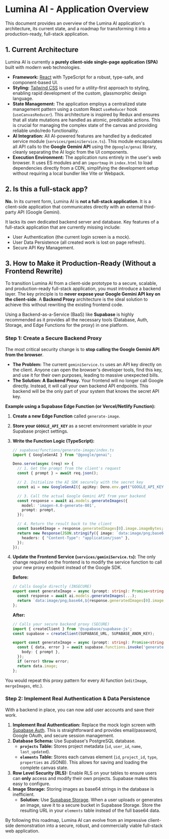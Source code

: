 # Lumina AI - Application Overview

This document provides an overview of the Lumina AI application's architecture, its current state, and a roadmap for transforming it into a production-ready, full-stack application.

## 1. Current Architecture

Lumina AI is currently a **purely client-side single-page application (SPA)** built with modern web technologies.

-   **Framework:** [React](https://react.dev/) with TypeScript for a robust, type-safe, and component-based UI.
-   **Styling:** [Tailwind CSS](https://tailwindcss.com/) is used for a utility-first approach to styling, enabling rapid development of the custom, glassmorphic design language.
-   **State Management:** The application employs a centralized state management pattern using a custom React `useReducer` hook (`useCanvasReducer`). This architecture is inspired by Redux and ensures that all state mutations are handled as atomic, predictable actions. This is crucial for managing the complex state of the canvas and providing reliable undo/redo functionality.
-   **AI Integration:** All AI-powered features are handled by a dedicated service module (`services/geminiService.ts`). This module encapsulates all API calls to the **Google Gemini API** using the `@google/genai` library, cleanly separating the AI logic from the UI components.
-   **Execution Environment:** The application runs entirely in the user's web browser. It uses ES modules and an `importmap` in `index.html` to load dependencies directly from a CDN, simplifying the development setup without requiring a local bundler like Vite or Webpack.

## 2. Is this a full-stack app?

**No.** In its current form, Lumina AI is **not a full-stack application**. It is a client-side application that communicates directly with an external third-party API (Google Gemini).

It lacks its own dedicated backend server and database. Key features of a full-stack application that are currently missing include:

-   User Authentication (the current login screen is a mock).
-   User Data Persistence (all created work is lost on page refresh).
-   Secure API Key Management.

## 3. How to Make it Production-Ready (Without a Frontend Rewrite)

To transition Lumina AI from a client-side prototype to a secure, scalable, and production-ready full-stack application, you must introduce a backend layer. The key principle is to **never expose your Google Gemini API key on the client-side**. A **Backend Proxy** architecture is the ideal solution to achieve this without rewriting the existing frontend code.

Using a Backend-as-a-Service (BaaS) like **Supabase** is highly recommended as it provides all the necessary tools (Database, Auth, Storage, and Edge Functions for the proxy) in one platform.

### Step 1: Create a Secure Backend Proxy

The most critical security change is to **stop calling the Google Gemini API from the browser**.

-   **The Problem:** The current `geminiService.ts` uses an API key directly on the client. Anyone can open the browser's developer tools, find this key, and use it for their own purposes, leading to massive unexpected bills.
-   **The Solution: A Backend Proxy.** Your frontend will no longer call Google directly. Instead, it will call your own backend API endpoints. This backend will be the only part of your system that knows the secret API key.

**Example using a Supabase Edge Function (or Vercel/Netlify Function):**

1.  **Create a new Edge Function** called `generate-image`.
2.  **Store your `GOOGLE_API_KEY`** as a secret environment variable in your Supabase project settings.
3.  **Write the Function Logic (TypeScript):**
    ```typescript
    // supabase/functions/generate-image/index.ts
    import { GoogleGenAI } from "@google/genai";

    Deno.serve(async (req) => {
      // 1. Get the prompt from the client's request
      const { prompt } = await req.json();

      // 2. Initialize the AI SDK securely with the secret key
      const ai = new GoogleGenAI({ apiKey: Deno.env.get("GOOGLE_API_KEY") });

      // 3. Call the actual Google Gemini API from your backend
      const response = await ai.models.generateImages({
        model: 'imagen-4.0-generate-001',
        prompt: prompt,
      });

      // 4. Return the result back to the client
      const base64Image = response.generatedImages[0].image.imageBytes;
      return new Response(JSON.stringify({ image: `data:image/png;base64,${base64Image}` }), {
        headers: { "Content-Type": "application/json" },
      });
    });
    ```
4.  **Update the Frontend Service (`services/geminiService.ts`):**
    The only change required on the frontend is to modify the service function to call your new proxy endpoint instead of the Google SDK.

    **Before:**
    ```typescript
    // Calls Google directly (INSECURE)
    export const generateImage = async (prompt: string): Promise<string> => {
      const response = await ai.models.generateImages(...);
      return `data:image/png;base64,${response.generatedImages[0].image.imageBytes}`;
    };
    ```
    **After:**
    ```typescript
    // Calls your secure backend proxy (SECURE)
    import { createClient } from '@supabase/supabase-js';
    const supabase = createClient(SUPABASE_URL, SUPABASE_ANON_KEY);

    export const generateImage = async (prompt: string): Promise<string> => {
      const { data, error } = await supabase.functions.invoke('generate-image', {
        body: { prompt },
      });
      if (error) throw error;
      return data.image;
    };
    ```

You would repeat this proxy pattern for every AI function (`editImage`, `mergeImages`, etc.).

### Step 2: Implement Real Authentication & Data Persistence

With a backend in place, you can now add user accounts and save their work.

1.  **Implement Real Authentication:** Replace the mock login screen with [Supabase Auth](https://supabase.com/docs/guides/auth). This is straightforward and provides email/password, Google OAuth, and secure session management.
2.  **Database Schema:** Use Supabase's PostgreSQL database.
    -   **`projects` Table:** Stores project metadata (`id`, `user_id`, `name`, `last_updated`).
    -   **`elements` Table:** Stores each canvas element (`id`, `project_id`, `type`, `properties` as JSONB). This allows for saving and loading the complete canvas state.
3.  **Row Level Security (RLS):** Enable RLS on your tables to ensure users can **only** access and modify their own projects. Supabase makes this easy to configure.
4.  **Image Storage:** Storing images as base64 strings in the database is inefficient.
    -   **Solution:** Use [Supabase Storage](https://supabase.com/docs/guides/storage). When a user uploads or generates an image, save it to a secure bucket in Supabase Storage. Store the resulting URL in your `elements` table instead of the full base64 data.

By following this roadmap, Lumina AI can evolve from an impressive client-side demonstration into a secure, robust, and commercially viable full-stack web application.